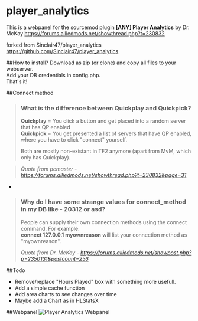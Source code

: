 # player_analytics
This is a webpanel for the sourcemod plugin **[ANY] Player Analytics** by Dr. McKay
https://forums.alliedmods.net/showthread.php?t=230832

forked from Sinclair47/player_analytics https://github.com/Sinclair47/player_analytics

##How to install?
Download as zip (or clone) and copy all files to your webserver.  
Add your DB credentials in config.php.   
That's it!

##Connect method
> ### What is the difference between Quickplay and Quickpick?
> **Quickplay** = You click a button and get placed into a random server that has QP enabled  
> **Quickpick** = You get presented a list of servers that have QP enabled, where you have to click "connect" yourself.
> 
> Both are mostly non-existant in TF2 anymore (apart from MvM, which only has Quickplay).

> _Quote from pcmaster - https://forums.alliedmods.net/showthread.php?t=230832&page=31_

-
> ### Why do I have some strange values for connect_method in my DB like - 20312 or asd?
> People can supply their own connection methods using the connect command. For example:  
> **connect 127.0.0.1 myownreason** 
> will list your connection method as "myownreason".
> 
> _Quote from Dr. McKay - https://forums.alliedmods.net/showpost.php?p=2350131&postcount=256_

##Todo
* Remove/replace "Hours Played" box with something more usefull.
* Add a simple cache function
* Add area charts to see changes over time
* Maybe add a Chart as in HLStatsX

##Webpanel
![Player Analytics Webpanel](https://raw.githubusercontent.com/theChaosCoder/player_analytics/master/player_analytics.png)
